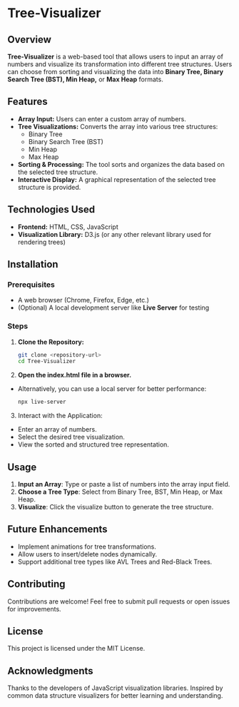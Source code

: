 # Tree-Visualizer  

## Overview  
**Tree-Visualizer** is a web-based tool that allows users to input an array of numbers and visualize its transformation into different tree structures. Users can choose from sorting and visualizing the data into **Binary Tree, Binary Search Tree (BST), Min Heap,** or **Max Heap** formats.  

## Features  
- **Array Input:** Users can enter a custom array of numbers.  
- **Tree Visualizations:** Converts the array into various tree structures:  
  - Binary Tree  
  - Binary Search Tree (BST)  
  - Min Heap  
  - Max Heap  
- **Sorting & Processing:** The tool sorts and organizes the data based on the selected tree structure.  
- **Interactive Display:** A graphical representation of the selected tree structure is provided.  

## Technologies Used  
- **Frontend:** HTML, CSS, JavaScript  
- **Visualization Library:** D3.js (or any other relevant library used for rendering trees)  

## Installation  

### Prerequisites  
- A web browser (Chrome, Firefox, Edge, etc.)  
- (Optional) A local development server like **Live Server** for testing  

### Steps  
1. **Clone the Repository:**  
   ```bash
   git clone <repository-url>
   cd Tree-Visualizer
2. **Open the index.html file in a browser.**
- Alternatively, you can use a local server for better performance:
  ```bash
  npx live-server
3. Interact with the Application:
- Enter an array of numbers.
- Select the desired tree visualization.
- View the sorted and structured tree representation.

## Usage
1. **Input an Array**: Type or paste a list of numbers into the array input field.
2. **Choose a Tree Type**: Select from Binary Tree, BST, Min Heap, or Max Heap.
3. **Visualize**: Click the visualize button to generate the tree structure.

## Future Enhancements
- Implement animations for tree transformations.
- Allow users to insert/delete nodes dynamically.
- Support additional tree types like AVL Trees and Red-Black Trees.

## Contributing
Contributions are welcome! Feel free to submit pull requests or open issues for improvements.

## License
This project is licensed under the MIT License.

## Acknowledgments
Thanks to the developers of JavaScript visualization libraries.
Inspired by common data structure visualizers for better learning and understanding.
